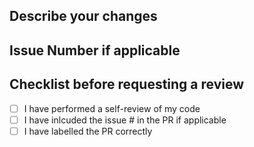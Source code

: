 ## Describe your changes

## Issue Number if applicable

## Checklist before requesting a review

- [ ] I have performed a self-review of my code
- [ ] I have inlcuded the issue # in the PR if applicable
- [ ] I have labelled the PR correctly
